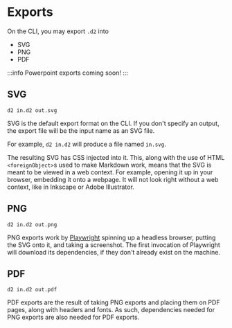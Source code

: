 # Exports

On the CLI, you may export `.d2` into
- SVG
- PNG
- PDF

:::info
Powerpoint exports coming soon!
:::

## SVG

```shell
d2 in.d2 out.svg
```

SVG is the default export format on the CLI. If you don't specify an output, the export
file will be the input name as an SVG file.

For example, `d2 in.d2` will produce a file named `in.svg`.

The resulting SVG has CSS injected into it. This, along with the use of HTML
`<foreignObject>`s used to make Markdown work, means that the SVG is meant to be viewed in
a web context. For example, opening it up in your browser, embedding it onto a webpage. It
will not look right without a web context, like in Inkscape or Adobe Illustrator.

## PNG

```shell
d2 in.d2 out.png
```

PNG exports work by [Playwright](https://github.com/microsoft/playwright) spinning up a
headless browser, putting the SVG onto it, and taking a screenshot. The first invocation
of Playwright will download its dependencies, if they don't already exist on the machine.

## PDF

```shell
d2 in.d2 out.pdf
```

PDF exports are the result of taking PNG exports and placing them on PDF pages, along with
headers and fonts. As such, dependencies needed for PNG exports are also needed for PDF
exports.
